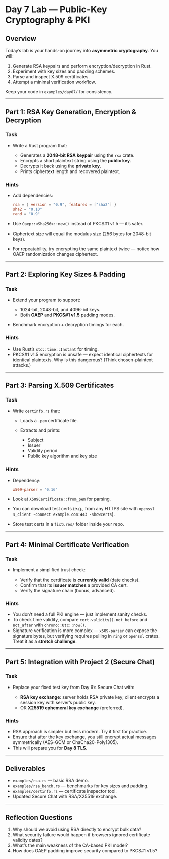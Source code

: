 # Day 7 Lab — Public-Key Cryptography & PKI

## Overview

Today’s lab is your hands-on journey into **asymmetric cryptography**. You will:

1. Generate RSA keypairs and perform encryption/decryption in Rust.
2. Experiment with key sizes and padding schemes.
3. Parse and inspect X.509 certificates.
4. Attempt a minimal verification workflow.

Keep your code in `examples/day07/` for consistency.

---

## Part 1: RSA Key Generation, Encryption & Decryption

### Task

* Write a Rust program that:

  * Generates a **2048-bit RSA keypair** using the `rsa` crate.
  * Encrypts a short plaintext string using the **public key**.
  * Decrypts it back using the **private key**.
  * Prints ciphertext length and recovered plaintext.

### Hints

* Add dependencies:

  ```toml
  rsa = { version = "0.9", features = ["sha2"] }
  sha2 = "0.10"
  rand = "0.9"
  ```
* Use `Oaep::<Sha256>::new()` instead of PKCS#1 v1.5 — it’s safer.
* Ciphertext size will equal the modulus size (256 bytes for 2048-bit keys).
* For repeatability, try encrypting the same plaintext twice — notice how OAEP randomization changes ciphertext.

---

## Part 2: Exploring Key Sizes & Padding

### Task

* Extend your program to support:

  * 1024-bit, 2048-bit, and 4096-bit keys.
  * Both **OAEP** and **PKCS#1 v1.5** padding modes.
* Benchmark encryption + decryption timings for each.

### Hints

* Use Rust’s `std::time::Instant` for timing.
* PKCS#1 v1.5 encryption is unsafe — expect identical ciphertexts for identical plaintexts. Why is this dangerous? (Think chosen-plaintext attacks.)

---

## Part 3: Parsing X.509 Certificates

### Task

* Write `certinfo.rs` that:

  * Loads a `.pem` certificate file.
  * Extracts and prints:

    * Subject
    * Issuer
    * Validity period
    * Public key algorithm and key size

### Hints

* Dependency:

  ```toml
  x509-parser = "0.16"
  ```
* Look at `X509Certificate::from_pem` for parsing.
* You can download test certs (e.g., from any HTTPS site with `openssl s_client -connect example.com:443 -showcerts`).
* Store test certs in a `fixtures/` folder inside your repo.

---

## Part 4: Minimal Certificate Verification

### Task

* Implement a simplified trust check:

  * Verify that the certificate is **currently valid** (date checks).
  * Confirm that its **issuer matches** a provided CA cert.
  * Verify the signature chain (bonus, advanced).

### Hints

* You don’t need a full PKI engine — just implement sanity checks.
* To check time validity, compare `cert.validity().not_before` and `not_after` with `chrono::Utc::now()`.
* Signature verification is more complex — `x509-parser` can expose the signature bytes, but verifying requires pulling in `ring` or `openssl` crates. Treat it as a **stretch challenge**.

---

## Part 5: Integration with Project 2 (Secure Chat)

### Task

* Replace your fixed test key from Day 6’s Secure Chat with:

  * **RSA key exchange**: server holds RSA private key; client encrypts a session key with server’s public key.
  * OR **X25519 ephemeral key exchange** (preferred).

### Hints

* RSA approach is simpler but less modern. Try it first for practice.
* Ensure that after the key exchange, you still encrypt actual messages symmetrically (AES-GCM or ChaCha20-Poly1305).
* This will prepare you for **Day 8 TLS**.

---

## Deliverables

* `examples/rsa.rs` — basic RSA demo.
* `examples/rsa_bench.rs` — benchmarks for key sizes and padding.
* `examples/certinfo.rs` — certificate inspector tool.
* Updated Secure Chat with RSA/X25519 exchange.

---

## Reflection Questions

1. Why should we avoid using RSA directly to encrypt bulk data?
2. What security failure would happen if browsers ignored certificate validity dates?
3. What’s the main weakness of the CA-based PKI model?
4. How does OAEP padding improve security compared to PKCS#1 v1.5?
